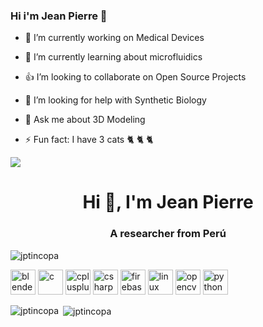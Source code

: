 ### Hi i'm Jean Pierre 👋

- :pill: I’m currently working on Medical Devices
- :microscope: I’m currently learning about microfluidics
- :thumbsup: I’m looking to collaborate on Open Source Projects
- 🤔 I’m looking for help with Synthetic Biology
- 💬 Ask me about 3D Modeling

- ⚡ Fun fact: I have 3 cats :cat2: :cat2: :cat2: 

<img src="https://github-readme-stats.vercel.app/api?username=jptincopa&&show_icons=true&title_color=ffffff&icon_color=bb2acf&text_color=daf7dc&bg_color=151515"> 

<h1 align="center">Hi 👋, I'm Jean Pierre</h1>
<h3 align="center">A researcher from Perú</h3>

<p align="left"> <img src="https://komarev.com/ghpvc/?username=jptincopa" alt="jptincopa" /> </p>

<p align="left"><img src="https://download.blender.org/branding/community/blender_community_badge_white.svg" alt="blender" width="40" height="40"/> <img src="https://devicons.github.io/devicon/devicon.git/icons/c/c-original.svg" alt="c" width="40" height="40"/> <img src="https://devicons.github.io/devicon/devicon.git/icons/cplusplus/cplusplus-original.svg" alt="cplusplus" width="40" height="40"/> <img src="https://devicons.github.io/devicon/devicon.git/icons/csharp/csharp-original.svg" alt="csharp" width="40" height="40"/> <img src="https://www.vectorlogo.zone/logos/firebase/firebase-icon.svg" alt="firebase" width="40" height="40"/> <img src="https://devicons.github.io/devicon/devicon.git/icons/linux/linux-original.svg" alt="linux" width="40" height="40"/> <img src="https://www.vectorlogo.zone/logos/opencv/opencv-icon.svg" alt="opencv" width="40" height="40"/> <img src="https://devicons.github.io/devicon/devicon.git/icons/python/python-original.svg" alt="python" width="40" height="40"/></p><p><img align="left" src="https://github-readme-stats.vercel.app/api/top-langs/?username=jptincopa&layout=compact&hide=html" alt="jptincopa" /></p>

<p>&nbsp;<img align="center" src="https://github-readme-stats.vercel.app/api?username=jptincopa&show_icons=true" alt="jptincopa" /></p>
